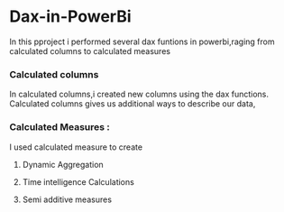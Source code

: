 # Dax-in-PowerBi

 In this pproject i performed several dax funtions in powerbi,raging from calculated columns to calculated measures

 ### Calculated columns


 In calculated columns,i created new columns using the dax functions.
 Calculated columns gives us additional ways to describe our data,

### Calculated Measures :

 I used calculated measure to create 
 1) Dynamic Aggregation

 2) Time intelligence Calculations

 3) Semi additive measures
